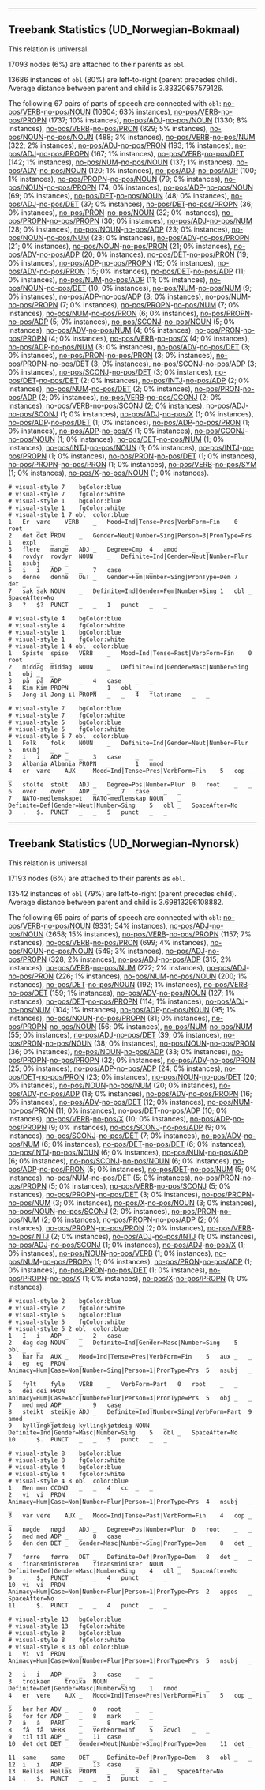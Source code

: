 

--------------------------------------------------------------------------------

## Treebank Statistics (UD_Norwegian-Bokmaal)

This relation is universal.

17093 nodes (6%) are attached to their parents as `obl`.

13686 instances of `obl` (80%) are left-to-right (parent precedes child).
Average distance between parent and child is 3.83320657579126.

The following 67 pairs of parts of speech are connected with `obl`: [no-pos/VERB]()-[no-pos/NOUN]() (10804; 63% instances), [no-pos/VERB]()-[no-pos/PROPN]() (1737; 10% instances), [no-pos/ADJ]()-[no-pos/NOUN]() (1330; 8% instances), [no-pos/VERB]()-[no-pos/PRON]() (829; 5% instances), [no-pos/NOUN]()-[no-pos/NOUN]() (488; 3% instances), [no-pos/VERB]()-[no-pos/NUM]() (322; 2% instances), [no-pos/ADJ]()-[no-pos/PRON]() (193; 1% instances), [no-pos/ADJ]()-[no-pos/PROPN]() (167; 1% instances), [no-pos/VERB]()-[no-pos/DET]() (142; 1% instances), [no-pos/NUM]()-[no-pos/NOUN]() (137; 1% instances), [no-pos/ADV]()-[no-pos/NOUN]() (120; 1% instances), [no-pos/ADJ]()-[no-pos/ADP]() (100; 1% instances), [no-pos/PROPN]()-[no-pos/NOUN]() (79; 0% instances), [no-pos/NOUN]()-[no-pos/PROPN]() (74; 0% instances), [no-pos/ADP]()-[no-pos/NOUN]() (69; 0% instances), [no-pos/DET]()-[no-pos/NOUN]() (48; 0% instances), [no-pos/ADJ]()-[no-pos/DET]() (37; 0% instances), [no-pos/DET]()-[no-pos/PROPN]() (36; 0% instances), [no-pos/PRON]()-[no-pos/NOUN]() (32; 0% instances), [no-pos/PROPN]()-[no-pos/PROPN]() (30; 0% instances), [no-pos/ADJ]()-[no-pos/NUM]() (28; 0% instances), [no-pos/NOUN]()-[no-pos/ADP]() (23; 0% instances), [no-pos/NOUN]()-[no-pos/NUM]() (23; 0% instances), [no-pos/ADV]()-[no-pos/PROPN]() (21; 0% instances), [no-pos/NOUN]()-[no-pos/PRON]() (21; 0% instances), [no-pos/ADV]()-[no-pos/ADP]() (20; 0% instances), [no-pos/DET]()-[no-pos/PRON]() (19; 0% instances), [no-pos/ADP]()-[no-pos/PROPN]() (15; 0% instances), [no-pos/ADV]()-[no-pos/PRON]() (15; 0% instances), [no-pos/DET]()-[no-pos/ADP]() (11; 0% instances), [no-pos/NUM]()-[no-pos/ADP]() (11; 0% instances), [no-pos/NOUN]()-[no-pos/DET]() (10; 0% instances), [no-pos/NUM]()-[no-pos/NUM]() (9; 0% instances), [no-pos/ADP]()-[no-pos/ADP]() (8; 0% instances), [no-pos/NUM]()-[no-pos/PROPN]() (7; 0% instances), [no-pos/PROPN]()-[no-pos/NUM]() (7; 0% instances), [no-pos/NUM]()-[no-pos/PRON]() (6; 0% instances), [no-pos/PROPN]()-[no-pos/ADP]() (5; 0% instances), [no-pos/SCONJ]()-[no-pos/NOUN]() (5; 0% instances), [no-pos/ADV]()-[no-pos/NUM]() (4; 0% instances), [no-pos/PRON]()-[no-pos/PROPN]() (4; 0% instances), [no-pos/VERB]()-[no-pos/X]() (4; 0% instances), [no-pos/ADP]()-[no-pos/NUM]() (3; 0% instances), [no-pos/ADV]()-[no-pos/DET]() (3; 0% instances), [no-pos/PRON]()-[no-pos/PRON]() (3; 0% instances), [no-pos/PROPN]()-[no-pos/DET]() (3; 0% instances), [no-pos/SCONJ]()-[no-pos/ADP]() (3; 0% instances), [no-pos/SCONJ]()-[no-pos/DET]() (3; 0% instances), [no-pos/DET]()-[no-pos/DET]() (2; 0% instances), [no-pos/INTJ]()-[no-pos/ADP]() (2; 0% instances), [no-pos/NUM]()-[no-pos/DET]() (2; 0% instances), [no-pos/PRON]()-[no-pos/ADP]() (2; 0% instances), [no-pos/VERB]()-[no-pos/CCONJ]() (2; 0% instances), [no-pos/VERB]()-[no-pos/SCONJ]() (2; 0% instances), [no-pos/ADJ]()-[no-pos/SCONJ]() (1; 0% instances), [no-pos/ADJ]()-[no-pos/X]() (1; 0% instances), [no-pos/ADP]()-[no-pos/DET]() (1; 0% instances), [no-pos/ADP]()-[no-pos/PRON]() (1; 0% instances), [no-pos/ADP]()-[no-pos/X]() (1; 0% instances), [no-pos/CCONJ]()-[no-pos/NOUN]() (1; 0% instances), [no-pos/DET]()-[no-pos/NUM]() (1; 0% instances), [no-pos/INTJ]()-[no-pos/NOUN]() (1; 0% instances), [no-pos/INTJ]()-[no-pos/PROPN]() (1; 0% instances), [no-pos/PRON]()-[no-pos/DET]() (1; 0% instances), [no-pos/PROPN]()-[no-pos/PRON]() (1; 0% instances), [no-pos/VERB]()-[no-pos/SYM]() (1; 0% instances), [no-pos/X]()-[no-pos/NOUN]() (1; 0% instances).


~~~ conllu
# visual-style 7	bgColor:blue
# visual-style 7	fgColor:white
# visual-style 1	bgColor:blue
# visual-style 1	fgColor:white
# visual-style 1 7 obl	color:blue
1	Er	være	VERB	_	Mood=Ind|Tense=Pres|VerbForm=Fin	0	root	_	_
2	det	det	PRON	_	Gender=Neut|Number=Sing|Person=3|PronType=Prs	1	expl	_	_
3	flere	mange	ADJ	_	Degree=Cmp	4	amod	_	_
4	rovdyr	rovdyr	NOUN	_	Definite=Ind|Gender=Neut|Number=Plur	1	nsubj	_	_
5	i	i	ADP	_	_	7	case	_	_
6	denne	denne	DET	_	Gender=Fem|Number=Sing|PronType=Dem	7	det	_	_
7	sak	sak	NOUN	_	Definite=Ind|Gender=Fem|Number=Sing	1	obl	_	SpaceAfter=No
8	?	$?	PUNCT	_	_	1	punct	_	_

~~~


~~~ conllu
# visual-style 4	bgColor:blue
# visual-style 4	fgColor:white
# visual-style 1	bgColor:blue
# visual-style 1	fgColor:white
# visual-style 1 4 obl	color:blue
1	Spiste	spise	VERB	_	Mood=Ind|Tense=Past|VerbForm=Fin	0	root	_	_
2	middag	middag	NOUN	_	Definite=Ind|Gender=Masc|Number=Sing	1	obj	_	_
3	på	på	ADP	_	_	4	case	_	_
4	Kim	Kim	PROPN	_	_	1	obl	_	_
5	Jong-il	Jong-il	PROPN	_	_	4	flat:name	_	_

~~~


~~~ conllu
# visual-style 7	bgColor:blue
# visual-style 7	fgColor:white
# visual-style 5	bgColor:blue
# visual-style 5	fgColor:white
# visual-style 5 7 obl	color:blue
1	Folk	folk	NOUN	_	Definite=Ind|Gender=Neut|Number=Plur	5	nsubj	_	_
2	i	i	ADP	_	_	3	case	_	_
3	Albania	Albania	PROPN	_	_	1	nmod	_	_
4	er	være	AUX	_	Mood=Ind|Tense=Pres|VerbForm=Fin	5	cop	_	_
5	stolte	stolt	ADJ	_	Degree=Pos|Number=Plur	0	root	_	_
6	over	over	ADP	_	_	7	case	_	_
7	NATO-medlemskapet	NATO-medlemskap	NOUN	_	Definite=Def|Gender=Neut|Number=Sing	5	obl	_	SpaceAfter=No
8	.	$.	PUNCT	_	_	5	punct	_	_

~~~




--------------------------------------------------------------------------------

## Treebank Statistics (UD_Norwegian-Nynorsk)

This relation is universal.

17193 nodes (6%) are attached to their parents as `obl`.

13542 instances of `obl` (79%) are left-to-right (parent precedes child).
Average distance between parent and child is 3.69813296108882.

The following 65 pairs of parts of speech are connected with `obl`: [no-pos/VERB]()-[no-pos/NOUN]() (9331; 54% instances), [no-pos/ADJ]()-[no-pos/NOUN]() (2658; 15% instances), [no-pos/VERB]()-[no-pos/PROPN]() (1157; 7% instances), [no-pos/VERB]()-[no-pos/PRON]() (699; 4% instances), [no-pos/NOUN]()-[no-pos/NOUN]() (549; 3% instances), [no-pos/ADJ]()-[no-pos/PROPN]() (328; 2% instances), [no-pos/ADJ]()-[no-pos/ADP]() (315; 2% instances), [no-pos/VERB]()-[no-pos/NUM]() (272; 2% instances), [no-pos/ADJ]()-[no-pos/PRON]() (226; 1% instances), [no-pos/NUM]()-[no-pos/NOUN]() (200; 1% instances), [no-pos/DET]()-[no-pos/NOUN]() (192; 1% instances), [no-pos/VERB]()-[no-pos/DET]() (159; 1% instances), [no-pos/ADV]()-[no-pos/NOUN]() (127; 1% instances), [no-pos/DET]()-[no-pos/PROPN]() (114; 1% instances), [no-pos/ADJ]()-[no-pos/NUM]() (104; 1% instances), [no-pos/ADP]()-[no-pos/NOUN]() (95; 1% instances), [no-pos/NOUN]()-[no-pos/PROPN]() (81; 0% instances), [no-pos/PROPN]()-[no-pos/NOUN]() (56; 0% instances), [no-pos/NUM]()-[no-pos/NUM]() (55; 0% instances), [no-pos/ADJ]()-[no-pos/DET]() (39; 0% instances), [no-pos/PRON]()-[no-pos/NOUN]() (38; 0% instances), [no-pos/NOUN]()-[no-pos/PRON]() (36; 0% instances), [no-pos/NOUN]()-[no-pos/ADP]() (33; 0% instances), [no-pos/PROPN]()-[no-pos/PROPN]() (32; 0% instances), [no-pos/ADV]()-[no-pos/PRON]() (25; 0% instances), [no-pos/ADP]()-[no-pos/ADP]() (24; 0% instances), [no-pos/DET]()-[no-pos/PRON]() (23; 0% instances), [no-pos/NOUN]()-[no-pos/DET]() (20; 0% instances), [no-pos/NOUN]()-[no-pos/NUM]() (20; 0% instances), [no-pos/ADV]()-[no-pos/ADP]() (18; 0% instances), [no-pos/ADV]()-[no-pos/PROPN]() (16; 0% instances), [no-pos/ADV]()-[no-pos/DET]() (12; 0% instances), [no-pos/NUM]()-[no-pos/PRON]() (11; 0% instances), [no-pos/DET]()-[no-pos/ADP]() (10; 0% instances), [no-pos/VERB]()-[no-pos/X]() (10; 0% instances), [no-pos/ADP]()-[no-pos/PROPN]() (9; 0% instances), [no-pos/SCONJ]()-[no-pos/ADP]() (9; 0% instances), [no-pos/SCONJ]()-[no-pos/DET]() (7; 0% instances), [no-pos/ADV]()-[no-pos/NUM]() (6; 0% instances), [no-pos/DET]()-[no-pos/DET]() (6; 0% instances), [no-pos/INTJ]()-[no-pos/NOUN]() (6; 0% instances), [no-pos/NUM]()-[no-pos/ADP]() (6; 0% instances), [no-pos/SCONJ]()-[no-pos/NOUN]() (6; 0% instances), [no-pos/ADP]()-[no-pos/PRON]() (5; 0% instances), [no-pos/DET]()-[no-pos/NUM]() (5; 0% instances), [no-pos/NUM]()-[no-pos/DET]() (5; 0% instances), [no-pos/PRON]()-[no-pos/PROPN]() (5; 0% instances), [no-pos/VERB]()-[no-pos/SCONJ]() (5; 0% instances), [no-pos/PROPN]()-[no-pos/DET]() (3; 0% instances), [no-pos/PROPN]()-[no-pos/NUM]() (3; 0% instances), [no-pos/X]()-[no-pos/NOUN]() (3; 0% instances), [no-pos/NOUN]()-[no-pos/SCONJ]() (2; 0% instances), [no-pos/PRON]()-[no-pos/NUM]() (2; 0% instances), [no-pos/PROPN]()-[no-pos/ADP]() (2; 0% instances), [no-pos/PROPN]()-[no-pos/PRON]() (2; 0% instances), [no-pos/VERB]()-[no-pos/INTJ]() (2; 0% instances), [no-pos/ADJ]()-[no-pos/INTJ]() (1; 0% instances), [no-pos/ADJ]()-[no-pos/SCONJ]() (1; 0% instances), [no-pos/ADJ]()-[no-pos/X]() (1; 0% instances), [no-pos/NOUN]()-[no-pos/VERB]() (1; 0% instances), [no-pos/NUM]()-[no-pos/PROPN]() (1; 0% instances), [no-pos/PRON]()-[no-pos/ADP]() (1; 0% instances), [no-pos/PRON]()-[no-pos/DET]() (1; 0% instances), [no-pos/PROPN]()-[no-pos/X]() (1; 0% instances), [no-pos/X]()-[no-pos/PROPN]() (1; 0% instances).


~~~ conllu
# visual-style 2	bgColor:blue
# visual-style 2	fgColor:white
# visual-style 5	bgColor:blue
# visual-style 5	fgColor:white
# visual-style 5 2 obl	color:blue
1	I	i	ADP	_	_	2	case	_	_
2	dag	dag	NOUN	_	Definite=Ind|Gender=Masc|Number=Sing	5	obl	_	_
3	har	ha	AUX	_	Mood=Ind|Tense=Pres|VerbForm=Fin	5	aux	_	_
4	eg	eg	PRON	_	Animacy=Hum|Case=Nom|Number=Sing|Person=1|PronType=Prs	5	nsubj	_	_
5	fylt	fyle	VERB	_	VerbForm=Part	0	root	_	_
6	dei	dei	PRON	_	Animacy=Hum|Case=Acc|Number=Plur|Person=3|PronType=Prs	5	obj	_	_
7	med	med	ADP	_	_	9	case	_	_
8	steikt	steikje	ADJ	_	Definite=Ind|Number=Sing|VerbForm=Part	9	amod	_	_
9	kyllingkjøtdeig	kyllingkjøtdeig	NOUN	_	Definite=Ind|Gender=Masc|Number=Sing	5	obl	_	SpaceAfter=No
10	.	$.	PUNCT	_	_	5	punct	_	_

~~~


~~~ conllu
# visual-style 8	bgColor:blue
# visual-style 8	fgColor:white
# visual-style 4	bgColor:blue
# visual-style 4	fgColor:white
# visual-style 4 8 obl	color:blue
1	Men	men	CCONJ	_	_	4	cc	_	_
2	vi	vi	PRON	_	Animacy=Hum|Case=Nom|Number=Plur|Person=1|PronType=Prs	4	nsubj	_	_
3	var	vere	AUX	_	Mood=Ind|Tense=Past|VerbForm=Fin	4	cop	_	_
4	nøgde	nøgd	ADJ	_	Degree=Pos|Number=Plur	0	root	_	_
5	med	med	ADP	_	_	8	case	_	_
6	den	den	DET	_	Gender=Masc|Number=Sing|PronType=Dem	8	det	_	_
7	førre	førre	DET	_	Definite=Def|PronType=Dem	8	det	_	_
8	finansministeren	finansminister	NOUN	_	Definite=Def|Gender=Masc|Number=Sing	4	obl	_	SpaceAfter=No
9	,	$,	PUNCT	_	_	4	punct	_	_
10	vi	vi	PRON	_	Animacy=Hum|Case=Nom|Number=Plur|Person=1|PronType=Prs	2	appos	_	SpaceAfter=No
11	.	$.	PUNCT	_	_	4	punct	_	_

~~~


~~~ conllu
# visual-style 13	bgColor:blue
# visual-style 13	fgColor:white
# visual-style 8	bgColor:blue
# visual-style 8	fgColor:white
# visual-style 8 13 obl	color:blue
1	Vi	vi	PRON	_	Animacy=Hum|Case=Nom|Number=Plur|Person=1|PronType=Prs	5	nsubj	_	_
2	i	i	ADP	_	_	3	case	_	_
3	troikaen	troika	NOUN	_	Definite=Def|Gender=Masc|Number=Sing	1	nmod	_	_
4	er	vere	AUX	_	Mood=Ind|Tense=Pres|VerbForm=Fin	5	cop	_	_
5	her	her	ADV	_	_	0	root	_	_
6	for	for	ADP	_	_	8	mark	_	_
7	å	å	PART	_	_	8	mark	_	_
8	få	få	VERB	_	VerbForm=Inf	5	advcl	_	_
9	til	til	ADP	_	_	11	case	_	_
10	det	det	DET	_	Gender=Neut|Number=Sing|PronType=Dem	11	det	_	_
11	same	same	DET	_	Definite=Def|PronType=Dem	8	obl	_	_
12	i	i	ADP	_	_	13	case	_	_
13	Hellas	Hellas	PROPN	_	_	8	obl	_	SpaceAfter=No
14	.	$.	PUNCT	_	_	5	punct	_	_

~~~


